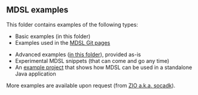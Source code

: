 ## MDSL examples

This folder contains examples of the following types:

* Basic examples (in this folder)
* Examples used in the [MDSL Git pages](https://microservice-api-patterns.github.io/MDSL-Specification/index)
<!-- * MDSL snippets used on the [MAP patterns website](https://microservice-api-patterns.org/) -->
* Advanced examples ([in this folder](examples-advanced)), provided as-is
* Experimental MDSL snippets (that can come and go any time)
* An [example project](./mdsl-standalone-example) that shows how MDSL can be used in a standalone Java application

More examples are available upon request (from [ZIO a.k.a. socadk](https://ozimmer.ch/about/)).
